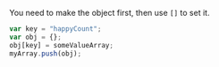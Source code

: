 You need to make the object first, then use `[]` to set it.

```javascript
var key = "happyCount";
var obj = {};
obj[key] = someValueArray;
myArray.push(obj);
```
